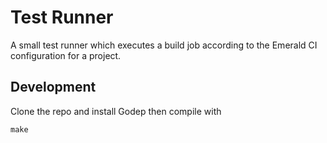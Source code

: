 Test Runner
===========

A small test runner which executes a build job according to the Emerald CI
configuration for a project.

Development
-----------

Clone the repo and install Godep then compile with

	make
